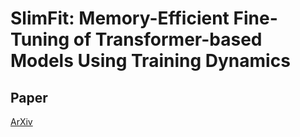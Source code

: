 # SlimFit: Memory-Efficient Fine-Tuning of Transformer-based Models Using Training Dynamics

## Paper
[ArXiv](https://arxiv.org/abs/2305.18513)


